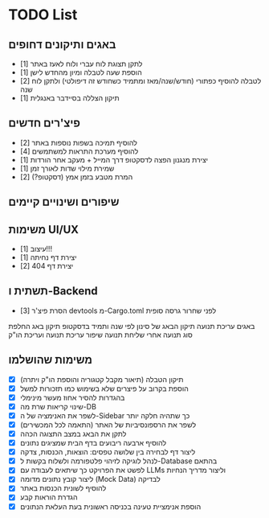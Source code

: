 # TODO List

## באגים ותיקונים דחופים

- [1] לתקן תצוגת לוח עברי ולוח לאעז באתר
- [1] הוספת שעה לטבלה ומיון מהחדש לישן
- [2] לטבלה להוסיף כפתורי (חודש/שנה/מאז ומתמיד כשחודש זה דיפולטי) ולתקן לוח שנה
- [1] תיקון הצללה בסיידבר באנגלית

## פיצ'רים חדשים

- [2] להוסיף תמיכה בשפות נוספות באתר
- [4] להוסיף מערכת התראות למשתמשים
- [1] יצירת מנגנון הפצה לדסקטופ דרך המייל + מעקב אחר הורדות
- [1] שמירת מילוי שדות לאורך זמן
- [2] המרת מטבע בזמן אמץ (דסקטופ?)

## שיפורים ושינויים קיימים

## משימות UI/UX

- [1] עיצוב!!!
- [1] יצירת דף נחיתה
- [2] יצירת דף 404

## תשתית ו-Backend

- [3] הסרת פיצ'ר devtools מ-Cargo.toml לפני שחרור גרסה סופית

באגים
עריכת תנועה
תיקון הבאג של סינון לפי שנה ותמיד בדסקטופ
תיקון באג החלפת סוג תנועה אחרי שליחת תנועה
שיפור עריכת תנועה ועריכת הו"ק

## משימות שהושלמו

- [x] תיקון הטבלה (תיאור מקבל קטגוריה והוספת הו"ק ויתרה)
- [x] הוספת בקרוב על פיצרים שלא בשימוש כמו תזכורות למשל
- [x] בהגדרות להסיר אחוז מעשר מינימלי
- [x] שינוי קריאות שרת מה-DB
- [x] לשפר את האנימציה של ה-Sidebar כך שתהיה חלקה יותר
- [x] לשפר את הרספונסיביות של האתר (התאמה לכל המכשירים)
- [x] לתקן את הבאג במצב התצוגה הכהה
- [x] להוסיף ארבעה ריבועים בדף הבית שמציגים נתונים
- [x] ליצור דף לבחירה בין שלושה טפסים: הוצאות, הכנסות, צדקה
- [x] לנהל לוגיקה לזיהוי פלטפורמה ולשלוח בקשות ל-Database בהתאם
- [x] לפשט את הפרויקט כך שיתאים לעבודה עם LLMs וליצור מדריך הנחיות
- [x] ליצור קובץ נתונים מדומה (Mock Data) לבדיקה
- [x] להוסיף לשונית הכנסות באתר
- [x] הגדרת הוראות קבע
- [x] הוספת אנימציית טעינה בכניסה ראשונית בעת העלאת הנתונים
